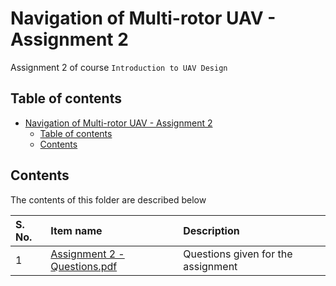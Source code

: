 # Navigation of Multi-rotor UAV - Assignment 2

Assignment 2 of course `Introduction to UAV Design`

## Table of contents

- [Navigation of Multi-rotor UAV - Assignment 2](#navigation-of-multi-rotor-uav---assignment-2)
    - [Table of contents](#table-of-contents)
    - [Contents](#contents)

## Contents

The contents of this folder are described below

| S. No. | Item name | Description |
| :---- | :---- | :------- |
| 1 | [Assignment 2 - Questions.pdf](./Assignment%202%20-%20Questions.pdf) | Questions given for the assignment |
